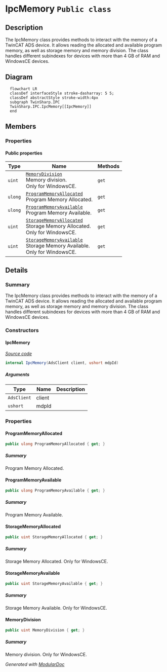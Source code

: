 # IpcMemory `Public class`

## Description
The IpcMemory class provides methods to interact with the memory of a TwinCAT ADS device.
            It allows reading the allocated and available program memory, as well as storage memory and memory division.
            The class handles different subindexes for devices with more than 4 GB of RAM and WindowsCE devices.

## Diagram
```mermaid
  flowchart LR
  classDef interfaceStyle stroke-dasharray: 5 5;
  classDef abstractStyle stroke-width:4px
  subgraph TwinSharp.IPC
  TwinSharp.IPC.IpcMemory[[IpcMemory]]
  end
```

## Members
### Properties
#### Public  properties
| Type | Name | Methods |
| --- | --- | --- |
| `uint` | [`MemoryDivision`](#memorydivision)<br>Memory division.<br>            Only for WindowsCE. | `get` |
| `ulong` | [`ProgramMemoryAllocated`](#programmemoryallocated)<br>Program Memory Allocated. | `get` |
| `ulong` | [`ProgramMemoryAvailable`](#programmemoryavailable)<br>Program Memory Available. | `get` |
| `uint` | [`StorageMemoryAllocated`](#storagememoryallocated)<br>Storage Memory Allocated.<br>            Only for WindowsCE. | `get` |
| `uint` | [`StorageMemoryAvailable`](#storagememoryavailable)<br>Storage Memory Available.<br>            Only for WindowsCE. | `get` |

## Details
### Summary
The IpcMemory class provides methods to interact with the memory of a TwinCAT ADS device.
            It allows reading the allocated and available program memory, as well as storage memory and memory division.
            The class handles different subindexes for devices with more than 4 GB of RAM and WindowsCE devices.

### Constructors
#### IpcMemory
[*Source code*](https://github.com///blob//TwinSharp/IPC/IpcMemory.cs#L17)
```csharp
internal IpcMemory(AdsClient client, ushort mdpId)
```
##### Arguments
| Type | Name | Description |
| --- | --- | --- |
| `AdsClient` | client |   |
| `ushort` | mdpId |   |

### Properties
#### ProgramMemoryAllocated
```csharp
public ulong ProgramMemoryAllocated { get; }
```
##### Summary
Program Memory Allocated.

#### ProgramMemoryAvailable
```csharp
public ulong ProgramMemoryAvailable { get; }
```
##### Summary
Program Memory Available.

#### StorageMemoryAllocated
```csharp
public uint StorageMemoryAllocated { get; }
```
##### Summary
Storage Memory Allocated.
            Only for WindowsCE.

#### StorageMemoryAvailable
```csharp
public uint StorageMemoryAvailable { get; }
```
##### Summary
Storage Memory Available.
            Only for WindowsCE.

#### MemoryDivision
```csharp
public uint MemoryDivision { get; }
```
##### Summary
Memory division.
            Only for WindowsCE.

*Generated with* [*ModularDoc*](https://github.com/hailstorm75/ModularDoc)
